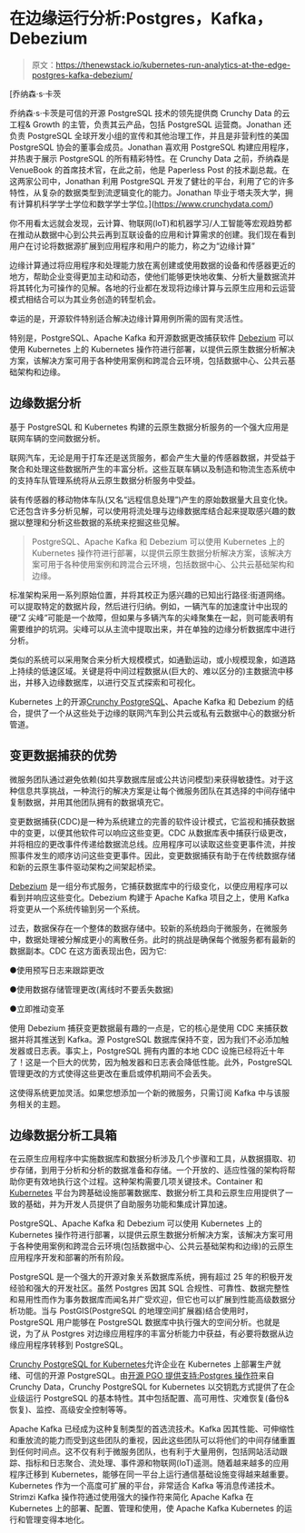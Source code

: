 # 在边缘运行分析:Postgres，Kafka，Debezium

> 原文：<https://thenewstack.io/kubernetes-run-analytics-at-the-edge-postgres-kafka-debezium/>

[](https://www.crunchydata.com/)

 [乔纳森·s·卡茨

乔纳森·s·卡茨是可信的开源 PostgreSQL 技术的领先提供商 Crunchy Data 的云工程& Growth 的主管，负责其云产品，包括 PostgreSQL 运营商。Jonathan 还负责 PostgreSQL 全球开发小组的宣传和其他治理工作，并且是非营利性的美国 PostgreSQL 协会的董事会成员。Jonathan 喜欢用 PostgreSQL 构建应用程序，并热衷于展示 PostgreSQL 的所有精彩特性。在 Crunchy Data 之前，乔纳森是 VenueBook 的首席技术官，在此之前，他是 Paperless Post 的技术副总裁。在这两家公司中，Jonathan 利用 PostgreSQL 开发了健壮的平台，利用了它的许多特性，从复杂的数据类型到流逻辑变化的能力。Jonathan 毕业于塔夫茨大学，拥有计算机科学学士学位和数学学士学位。](https://www.crunchydata.com/) [](https://www.crunchydata.com/)

你不用看太远就会发现，云计算、物联网(IoT)和机器学习/人工智能等宏观趋势都在推动从数据中心到公共云再到互联设备的应用和计算需求的创建。我们现在看到用户在讨论将数据源扩展到应用程序和用户的能力，称之为“边缘计算”

边缘计算通过将应用程序和处理能力放在离创建或使用数据的设备和传感器更近的地方，帮助企业变得更加主动和动态，使他们能够更快地收集、分析大量数据流并将其转化为可操作的见解。各地的行业都在发现将边缘计算与云原生应用和云运营模式相结合可以为其业务创造的转型机会。

幸运的是，开源软件特别适合解决边缘计算用例所需的固有灵活性。

特别是，PostgreSQL、Apache Kafka 和开源数据更改捕获软件 [Debezium](https://debezium.io/) 可以使用 Kubernetes 上的 Kubernetes 操作符进行部署，以提供云原生数据分析解决方案，该解决方案可用于各种使用案例和跨混合云环境，包括数据中心、公共云基础架构和边缘。

## 边缘数据分析

基于 PostgreSQL 和 Kubernetes 构建的云原生数据分析服务的一个强大应用是联网车辆的空间数据分析。

联网汽车，无论是用于打车还是送货服务，都会产生大量的传感器数据，并受益于聚合和处理这些数据所产生的丰富分析。这些互联车辆以及制造和物流生态系统中的支持车队管理系统将从云原生数据分析服务中受益。

装有传感器的移动物体车队(又名“远程信息处理”)产生的原始数据量大且变化快。它还包含许多分析见解，可以使用将流处理与边缘数据库结合起来提取感兴趣的数据以整理和分析这些数据的系统来挖掘这些见解。

> PostgreSQL、Apache Kafka 和 Debezium 可以使用 Kubernetes 上的 Kubernetes 操作符进行部署，以提供云原生数据分析解决方案，该解决方案可用于各种使用案例和跨混合云环境，包括数据中心、公共云基础架构和边缘。

标准架构采用一系列原始位置，并将其校正为感兴趣的已知出行路径:街道网络。可以提取特定的数据片段，然后进行归纳。例如，一辆汽车的加速度计中出现的硬“Z 尖峰”可能是一个故障，但如果与多辆汽车的尖峰聚集在一起，则可能表明有需要维护的坑洞。尖峰可以从主流中提取出来，并在单独的边缘分析数据库中进行分析。

类似的系统可以采用聚合来分析大规模模式，如通勤运动，或小规模现象，如道路上持续的低速区域。关键是将中间过程数据从(巨大的、难以区分的)主数据流中移出，并移入边缘数据库，以进行交互式探索和可视化。

Kubernetes 上的开源[Crunchy PostgreSQL](https://www.crunchydata.com/products/crunchy-postgresql-for-kubernetes/)、Apache Kafka 和 Debezium 的结合，提供了一个从这些处于边缘的联网汽车到公共云或私有云数据中心的数据分析管道。

## 变更数据捕获的优势

微服务团队通过避免依赖(如共享数据库层或公共访问模型)来获得敏捷性。对于这种信息共享挑战，一种流行的解决方案是让每个微服务团队在其选择的中间存储中复制数据，并用其他团队拥有的数据填充它。

变更数据捕获(CDC)是一种为系统建立的完善的软件设计模式，它监视和捕获数据中的变更，以便其他软件可以响应这些变更。CDC 从数据库表中捕获行级更改，并将相应的更改事件传递给数据流总线。应用程序可以读取这些变更事件流，并按照事件发生的顺序访问这些变更事件。因此，变更数据捕获有助于在传统数据存储和新的云原生事件驱动架构之间架起桥梁。

[Debezium](https://debezium.io/) 是一组分布式服务，它捕获数据库中的行级变化，以便应用程序可以看到并响应这些变化。Debezium 构建于 Apache Kafka 项目之上，使用 Kafka 将变更从一个系统传输到另一个系统。

过去，数据保存在一个整体的数据存储中。较新的系统趋向于微服务，在微服务中，数据处理被分解成更小的离散任务。此时的挑战是确保每个微服务都有最新的数据副本。CDC 在这方面表现出色，因为它:

●使用预写日志来跟踪更改

●使用数据存储管理更改(离线时不要丢失数据)

●立即推动变革

使用 Debezium 捕获变更数据最有趣的一点是，它的核心是使用 CDC 来捕获数据并将其推送到 Kafka。源 PostgreSQL 数据库保持不变，因为我们不必添加触发器或日志表。事实上，PostgreSQL 拥有内置的本地 CDC 设施已经将近十年了！这是一个巨大的优势，因为触发器和日志表会降低性能。此外，PostgreSQL 管理更改的方式使得这些更改在重启或停机期间不会丢失。

这使得系统更加灵活。如果您想添加一个新的微服务，只需订阅 Kafka 中与该服务相关的主题。

## 边缘数据分析工具箱

在云原生应用程序中实施数据库和数据分析涉及几个步骤和工具，从数据摄取、初步存储，到用于分析和分析的数据准备和存储。一个开放的、适应性强的架构将帮助你更有效地执行这个过程。这种架构需要几项关键技术。Container 和 [Kubernetes](https://www.redhat.com/en/topics/containers/what-is-kubernetes) 平台为跨基础设施部署数据库、数据分析工具和云原生应用提供了一致的基础，并为开发人员提供了自助服务功能和集成计算加速。

PostgreSQL、Apache Kafka 和 Debezium 可以使用 Kubernetes 上的 Kubernetes 操作符进行部署，以提供云原生数据分析解决方案，该解决方案可用于各种使用案例和跨混合云环境(包括数据中心、公共云基础架构和边缘)的云原生应用程序开发和部署的所有阶段。

PostgreSQL 是一个强大的开源对象关系数据库系统，拥有超过 25 年的积极开发经验和强大的开发社区。虽然 Postgres 因其 SQL 合规性、可靠性、数据完整性和易用性而作为事务数据库而闻名并广受欢迎，但它也可以扩展到性能高级数据分析功能。当与 PostGIS(PostgreSQL 的地理空间扩展器)结合使用时，PostgreSQL 用户能够在 PostgreSQL 数据库中执行强大的空间分析。也就是说，为了从 Postgres 对边缘应用程序的丰富分析能力中获益，有必要将数据从边缘应用程序转移到 PostgreSQL。

[Crunchy PostgreSQL for Kubernetes](https://www.crunchydata.com/products/crunchy-postgresql-for-kubernetes/)允许企业在 Kubernetes 上部署生产就绪、可信的开源 PostgreSQL。由[开源 PGO 提供支持:Postgres 操作符](https://github.com/CrunchyData/postgres-operator)来自 Crunchy Data，Crunchy PostgreSQL for Kubernetes 以交钥匙方式提供了在企业级运行 PostgreSQL 的基本特性。其中包括配置、高可用性、灾难恢复(备份&恢复)、监控、高级安全控制等等。

Apache Kafka 已经成为这种复制类型的首选流技术。Kafka 因其性能、可伸缩性和重放流的能力而受到这些团队的重视，因此这些团队可以将他们的中间存储重置到任何时间点。这不仅有利于微服务团队，也有利于大量用例，包括网站活动跟踪、指标和日志聚合、流处理、事件源和物联网(IoT)遥测。随着越来越多的应用程序迁移到 Kubernetes，能够在同一平台上运行通信基础设施变得越来越重要。Kubernetes 作为一个高度可扩展的平台，非常适合 Kafka 等消息传递技术。Strimzi Kafka 操作符通过使用强大的操作符来简化 Apache Kafka 在 Kubernetes 上的部署、配置、管理和使用，使 Apache Kafka Kubernetes 的运行和管理变得本地化。

<svg xmlns:xlink="http://www.w3.org/1999/xlink" viewBox="0 0 68 31" version="1.1"><title>Group</title> <desc>Created with Sketch.</desc></svg>